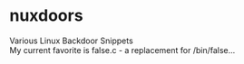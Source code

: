 # nuxdoors
Various Linux Backdoor Snippets <br>
My current favorite is false.c - a replacement for /bin/false... 
